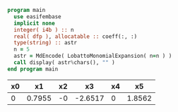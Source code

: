 ```fortran
program main
  use easifembase
  implicit none
  integer( i4b ) :: n
  real( dfp ), allocatable :: coeff(:, :)
  type(string) :: astr
  n = 5
  astr = MdEncode( LobattoMonomialExpansion( n=n ) )
  call display( astr%chars(), "" )
end program main
```

| x0 | x1     | x2 | x3      | x4 | x5     |
|----|--------|----|---------|----|--------|
| 0  | 0.7955 | -0 | -2.6517 | 0  | 1.8562 |
